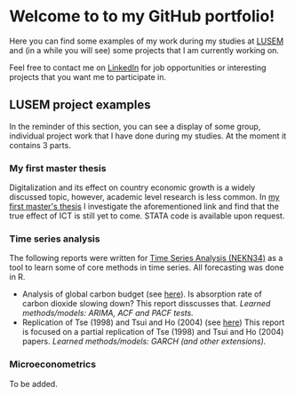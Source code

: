 # Welcome to to my GitHub portfolio!

Here you can find some examples of my work during my studies at [LUSEM](https://www.lusem.lu.se/) and (in a while you will see) some projects that I am currently working on.

Feel free to contact me on [LinkedIn](https://www.linkedin.com/in/oskarsniksmalnieks/) for job opportunities or interesting projects that you want me to participate in.

## LUSEM project examples
In the reminder of this section, you can see a display of some group, individual project work that I have done during my studies. At the moment it contains 3 parts.
 
### My first master thesis

Digitalization and its effect on country economic growth is a widely discussed topic, however, academic level research is less common. In [my first master's thesis](https://lup.lub.lu.se/student-papers/search/publication/9026750) I investigate the aforementioned link and find that the true effect of ICT is still yet to come. STATA code is available upon request.

### Time series analysis

The following reports were written for [Time Series Analysis (NEKN34)](https://www.lunduniversity.lu.se/lubas/i-uoh-lu-NEKN34) as a tool to learn some of core methods in time series. All forecasting was done in R.

- Analysis of global carbon budget (see [here](https://drive.google.com/file/d/1xCMaEqdBvy_JfNY_qvkx63szHQ74-T1Y/view?usp=sharing)). Is absorption rate of carbon dioxide slowing down? This report disscusses that. _Learned methods/models: ARIMA, ACF and PACF tests._
- Replication of Tse (1998) and Tsui and Ho (2004) (see [here](https://drive.google.com/file/d/1IEH1nK8cX9eEfR-TSr7d-BWtvsFt705q/view?usp=sharing)) This report is focused on  a partial replication of Tse (1998) and Tsui and Ho (2004) papers. _Learned methods/models: GARCH (and other extensions)._


### Microeconometrics

To be added.





